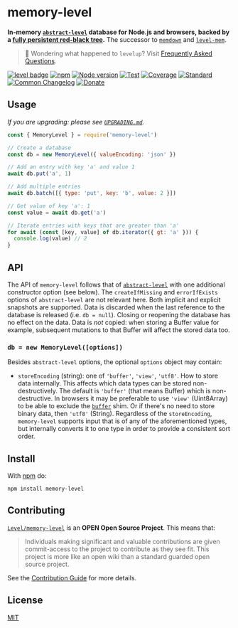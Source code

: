 # memory-level

**In-memory [`abstract-level`][abstract-level] database for Node.js and browsers, backed by a [fully persistent red-black tree](https://www.npmjs.com/package/functional-red-black-tree).** The successor to [`memdown`](https://github.com/Level/memdown) and [`level-mem`](https://github.com/Level/mem).

> :pushpin: Wondering what happened to `levelup`? Visit [Frequently Asked Questions](https://github.com/Level/community#faq).

[![level badge][level-badge]](https://github.com/Level/awesome)
[![npm](https://img.shields.io/npm/v/memory-level.svg)](https://www.npmjs.com/package/memory-level)
[![Node version](https://img.shields.io/node/v/memory-level.svg)](https://www.npmjs.com/package/memory-level)
[![Test](https://img.shields.io/github/actions/workflow/status/Level/memory-level/test.yml?branch=main\&label=test)](https://github.com/Level/memory-level/actions/workflows/test.yml)
[![Coverage](https://img.shields.io/codecov/c/github/Level/memory-level?label=&logo=codecov&logoColor=fff)](https://codecov.io/gh/Level/memory-level)
[![Standard](https://img.shields.io/badge/standard-informational?logo=javascript&logoColor=fff)](https://standardjs.com)
[![Common Changelog](https://common-changelog.org/badge.svg)](https://common-changelog.org)
[![Donate](https://img.shields.io/badge/donate-orange?logo=open-collective&logoColor=fff)](https://opencollective.com/level)

## Usage

_If you are upgrading: please see [`UPGRADING.md`](./UPGRADING.md)._

```js
const { MemoryLevel } = require('memory-level')

// Create a database
const db = new MemoryLevel({ valueEncoding: 'json' })

// Add an entry with key 'a' and value 1
await db.put('a', 1)

// Add multiple entries
await db.batch([{ type: 'put', key: 'b', value: 2 }])

// Get value of key 'a': 1
const value = await db.get('a')

// Iterate entries with keys that are greater than 'a'
for await (const [key, value] of db.iterator({ gt: 'a' })) {
  console.log(value) // 2
}
```

## API

The API of `memory-level` follows that of [`abstract-level`](https://github.com/Level/abstract-level) with one additional constructor option (see below). The `createIfMissing` and `errorIfExists` options of `abstract-level` are not relevant here. Both implicit and explicit snapshots are supported. Data is discarded when the last reference to the database is released (i.e. `db = null`). Closing or reopening the database has no effect on the data. Data is _not_ copied: when storing a Buffer value for example, subsequent mutations to that Buffer will affect the stored data too.

### `db = new MemoryLevel([options])`

Besides `abstract-level` options, the optional `options` object may contain:

- `storeEncoding` (string): one of `'buffer'`, `'view'`, `'utf8'`. How to store data internally. This affects which data types can be stored non-destructively. The default is `'buffer'` (that means Buffer) which is non-destructive. In browsers it may be preferable to use `'view'` (Uint8Array) to be able to exclude the [`buffer`](https://github.com/feross/buffer) shim. Or if there's no need to store binary data, then `'utf8'` (String). Regardless of the `storeEncoding`, `memory-level` supports input that is of any of the aforementioned types, but internally converts it to one type in order to provide a consistent sort order.

## Install

With [npm](https://npmjs.org) do:

```
npm install memory-level
```

## Contributing

[`Level/memory-level`](https://github.com/Level/memory-level) is an **OPEN Open Source Project**. This means that:

> Individuals making significant and valuable contributions are given commit-access to the project to contribute as they see fit. This project is more like an open wiki than a standard guarded open source project.

See the [Contribution Guide](https://github.com/Level/community/blob/master/CONTRIBUTING.md) for more details.

## License

[MIT](LICENSE)

[abstract-level]: https://github.com/Level/abstract-level

[level-badge]: https://leveljs.org/img/badge.svg
